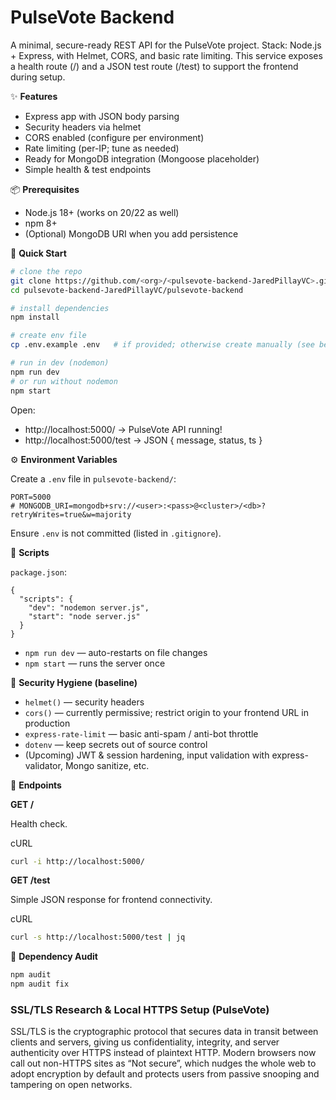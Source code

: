 # PulseVote Backend

A minimal, secure-ready REST API for the PulseVote project.
Stack: Node.js + Express, with Helmet, CORS, and basic rate limiting.
This service exposes a health route (/) and a JSON test route (/test) to support the frontend during setup.

✨ **Features**

- Express app with JSON body parsing
- Security headers via helmet
- CORS enabled (configure per environment)
- Rate limiting (per-IP; tune as needed)
- Ready for MongoDB integration (Mongoose placeholder)
- Simple health & test endpoints

📦 **Prerequisites**

- Node.js 18+ (works on 20/22 as well)
- npm 8+
- (Optional) MongoDB URI when you add persistence

🚀 **Quick Start**

```sh
# clone the repo
git clone https://github.com/<org>/<pulsevote-backend-JaredPillayVC>.git
cd pulsevote-backend-JaredPillayVC/pulsevote-backend

# install dependencies
npm install

# create env file
cp .env.example .env   # if provided; otherwise create manually (see below)

# run in dev (nodemon)
npm run dev
# or run without nodemon
npm start
```

Open:

- http://localhost:5000/
  → PulseVote API running!
- http://localhost:5000/test
  → JSON { message, status, ts }

⚙️ **Environment Variables**

Create a `.env` file in `pulsevote-backend/`:

```
PORT=5000
# MONGODB_URI=mongodb+srv://<user>:<pass>@<cluster>/<db>?retryWrites=true&w=majority
```

Ensure `.env` is not committed (listed in `.gitignore`).

🧭 **Scripts**

`package.json`:

```
{
  "scripts": {
    "dev": "nodemon server.js",
    "start": "node server.js"
  }
}
```

- `npm run dev` — auto-restarts on file changes
- `npm start` — runs the server once

🔐 **Security Hygiene (baseline)**

- `helmet()` — security headers
- `cors()` — currently permissive; restrict origin to your frontend URL in production
- `express-rate-limit` — basic anti-spam / anti-bot throttle
- `dotenv` — keep secrets out of source control
- (Upcoming) JWT & session hardening, input validation with express-validator, Mongo sanitize, etc.

🧪 **Endpoints**

**GET /**

Health check.

cURL

```sh
curl -i http://localhost:5000/
```

**GET /test**

Simple JSON response for frontend connectivity.

cURL

```sh
curl -s http://localhost:5000/test | jq
```

🧰 **Dependency Audit**

```sh
npm audit
npm audit fix
```

### SSL/TLS Research & Local HTTPS Setup (PulseVote)

SSL/TLS is the cryptographic protocol that secures data in transit between clients and servers, giving us confidentiality, integrity, and server authenticity over HTTPS instead of plaintext HTTP. Modern browsers now call out non-HTTPS sites as “Not secure”, which nudges the whole web to adopt encryption by default and protects users from passive snooping and tampering on open networks.